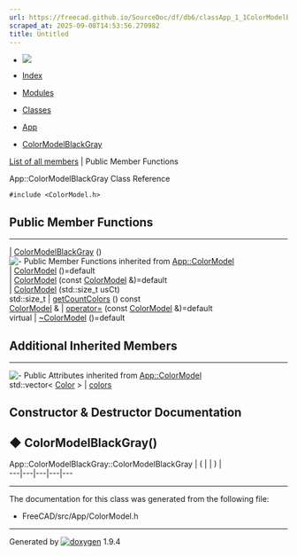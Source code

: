 ```yaml
---
url: https://freecad.github.io/SourceDoc/df/db6/classApp_1_1ColorModelBlackGray.html
scraped_at: 2025-09-08T14:53:56.270982
title: Untitled
---
```


  * [ ![](https://www.freecad.org/svg/logo-freecad.svg) ](https://freecadweb.org "FreeCAD")
  * [Index](../../index.html "Index")
  * [Modules](../../modules.html "Modules list")
  * [Classes](../../annotated.html "Annotated list")

  * [App](../../dd/dc2/namespaceApp.html)
  * [ColorModelBlackGray](../../df/db6/classApp_1_1ColorModelBlackGray.html)

[List of all members](../../d0/dcc/classApp_1_1ColorModelBlackGray-members.html) | Public Member Functions

App::ColorModelBlackGray Class Reference

`#include <ColorModel.h>`

##  Public Member Functions  
  
---  
|
[ColorModelBlackGray](../../df/db6/classApp_1_1ColorModelBlackGray.html#a79c31528265e19a32c2da1be2765826b)
()  
![-](../../closed.png) Public Member Functions inherited from
[App::ColorModel](../../d4/d9e/classApp_1_1ColorModel.html)  
|
[ColorModel](../../d4/d9e/classApp_1_1ColorModel.html#a7ad5cb080f18c5f8e96b86b736540436)
()=default  
|
[ColorModel](../../d4/d9e/classApp_1_1ColorModel.html#a1ea1576c53ef837bb0bce2ee4fc40ecf)
(const [ColorModel](../../d4/d9e/classApp_1_1ColorModel.html) &)=default  
|
[ColorModel](../../d4/d9e/classApp_1_1ColorModel.html#a0d3a8e603dc2fe12c265a471b99a9ce9)
(std::size_t usCt)  
std::size_t | [getCountColors](../../d4/d9e/classApp_1_1ColorModel.html#a78855a38757909a3c963d340fcb50c9a) () const  
[ColorModel](../../d4/d9e/classApp_1_1ColorModel.html) & | [operator=](../../d4/d9e/classApp_1_1ColorModel.html#aff62814b8392c5108a4291d2d341f538) (const [ColorModel](../../d4/d9e/classApp_1_1ColorModel.html) &)=default  
virtual | [~ColorModel](../../d4/d9e/classApp_1_1ColorModel.html#af877e055ebdab6816ffa69f6fdb3e324) ()=default  
  
##  Additional Inherited Members  
  
---  
![-](../../closed.png) Public Attributes inherited from
[App::ColorModel](../../d4/d9e/classApp_1_1ColorModel.html)  
std::vector< [Color](../../d3/d3a/classApp_1_1Color.html) > | [colors](../../d4/d9e/classApp_1_1ColorModel.html#acc565fde34e6d1d547728a8417756f2a)  
  
## Constructor & Destructor Documentation

## ◆ ColorModelBlackGray()

App::ColorModelBlackGray::ColorModelBlackGray  | ( | | ) |   
---|---|---|---|---  
  
* * *

The documentation for this class was generated from the following file:

  * FreeCAD/src/App/ColorModel.h

* * *

Generated by
[![doxygen](../../doxygen.svg)](https://www.doxygen.org/index.html) 1.9.4

